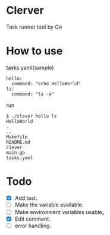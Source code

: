 # Clerver

Task runner tool by Go

# How to use

tasks.yaml(sample)

```
hello:
  command: "echo HelloWorld"
ls:
  command: "ls -a"
```

run

```
$ ./clever hello ls
HelloWorld
.
..
Makefile
README.md
clever
main.go
tasks.yaml
```

# Todo

- [x] Add test.
- [ ] Make the variable available.
- [ ] Make environment variables usable。
- [x] Edit comment.
- [ ] error handling.
